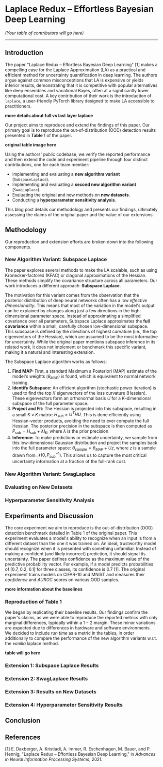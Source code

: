 # Laplace Redux – Effortless Bayesian Deep Learning

*(Your table of contributors will go here)*

***
## Introduction

The paper "Laplace Redux – Effortless Bayesian Deep Learning" \[1\] makes a compelling case for the Laplace Approximation (LA) as a practical and efficient method for uncertainty quantification in deep learning. The authors argue against common misconceptions that LA is expensive or yields inferior results, demonstrating that it is competitive with popular alternatives like deep ensembles and variational Bayes, often at a significantly lower computational cost. A key contribution of their work is the introduction of `laplace`, a user-friendly PyTorch library designed to make LA accessible to practitioners.

**more details about full vs last layer laplace**

Our project aims to reproduce and extend the findings of this paper. Our primary goal is to reproduce the out-of-distribution (OOD) detection results presented in **Table 1** of the paper.

**original table image here**

Using the authors' public codebase, we verify the reported performance and then extend the code and experiment pipeline through four distinct contributions, one for each team member:

- Implementing and evaluating a **new algorithm variant** (`SubspaceLaplace`).
- Implementing and evaluating a **second new algorithm variant** (`SwagLaplace`).
- Evaluating the original and new methods on **new datasets**.
- Conducting a **hyperparameter sensitivity analysis**.

This blog post details our methodology and presents our findings, ultimately assessing the claims of the original paper and the value of our extensions.

## Methodology

Our reproduction and extension efforts are broken down into the following components.

### New Algorithm Variant: Subspace Laplace

The paper explores several methods to make the LA scalable, such as using Kronecker-factored (KFAC) or diagonal approximations of the Hessian. These methods simplify the covariance structure across all parameters. Our work introduces a different approach: **Subspace Laplace**.

The motivation for this variant comes from the observation that the posterior distribution of deep neural networks often has a low *effective dimensionality*. This means that most of the variation in the model's output can be explained by changes along just a few directions in the high-dimensional parameter space. Instead of approximating a simplified covariance over all parameters, Subspace Laplace approximates the **full covariance** within a small, carefully chosen low-dimensional subspace. This subspace is defined by the directions of highest curvature (i.e., the top eigenvectors of the Hessian), which are assumed to be the most informative for uncertainty. While the original paper mentions subspace inference in its related work, it does not implement or benchmark this specific variant, making it a natural and interesting extension.

The Subspace Laplace algorithm works as follows:

1. **Find MAP:** First, a standard Maximum a Posteriori (MAP) estimate of the model's weights ($\theta_{MAP}$) is found, which is equivalent to normal network training.
2. **Identify Subspace:** An efficient algorithm (stochastic power iteration) is used to find the top $K$ eigenvectors of the loss curvature (Hessian). These eigenvectors form an orthonormal basis $U$ for a $K$-dimensional subspace of the full parameter space.
3. **Project and Fit:** The Hessian is projected into this subspace, resulting in a small $K \times K$ matrix: $H_{sub} = U^T H U$. This is done efficiently using Hessian-vector products, avoiding the need to ever compute the full Hessian. The posterior precision in the subspace is then computed as $P_{sub} = H_{sub} + \lambda I_K$, where $\lambda$ is the prior precision.
4. **Inference:** To make predictions or estimate uncertainty, we sample from this low-dimensional Gaussian distribution and project the samples back into the full parameter space: $\theta_{sample} = \theta_{MAP} + U z$, where $z$ is a sample drawn from $\mathcal{N}(0, P_{sub}^{-1})$. This allows us to capture the most critical uncertainty information at a fraction of the full-rank cost.

### New Algorithm Variant: SwagLaplace

### Evaluating on New Datasets

### Hyperparameter Sensitivity Analysis

## Experiments and Discussion

The core experiment we aim to reproduce is the out-of-distribution (OOD) detection benchmark detailed in Table 1 of the original paper. This experiment evaluates a model's ability to recognize when an input is from a different dataset than the one it was trained on. An ideal, trustworthy model should recognize when it is presented with something unfamiliar. Instead of making a confident (and likely incorrect) prediction, it should signal its uncertainty.
The paper defines confidence as the maximum value of the predictive probability vector. For example, if a model predicts probabilities of [0.7, 0.2, 0.1] for three classes, its confidence is 0.7 \[1\].
The original experiment trains models on CIFAR-10 and MNIST and measures their *confidence* and *AUROC* scores on various OOD samples.

**more information about the baselines**

### Reproduction of Table 1

We began by replicating their baseline results. Our findings confirm the paper's claims, as we were able to reproduce the reported metrics with only marginal differences, typically within a $1-2%$ margin. These minor variations are expected due to differences in hardware and software environments. We decided to include *run time* as a metric in the tables, in order additionally to compare the performance of the new algorithm variants w.r.t. the *vanilla* laplace method.

**table will go here**

### Extension 1: Subspace Laplace Results

### Extension 2: SwagLaplace Results

### Extension 3: Results on New Datasets

### Extension 4: Hyperparameter Sensitivity Results

## Conclusion

## References

\[1\] E. Daxberger, A. Kristiadi, A. Immer, R. Eschenhagen, M. Bauer, and P. Hennig, "Laplace Redux – Effortless Bayesian Deep Learning," in *Advances in Neural Information Processing Systems*, 2021.